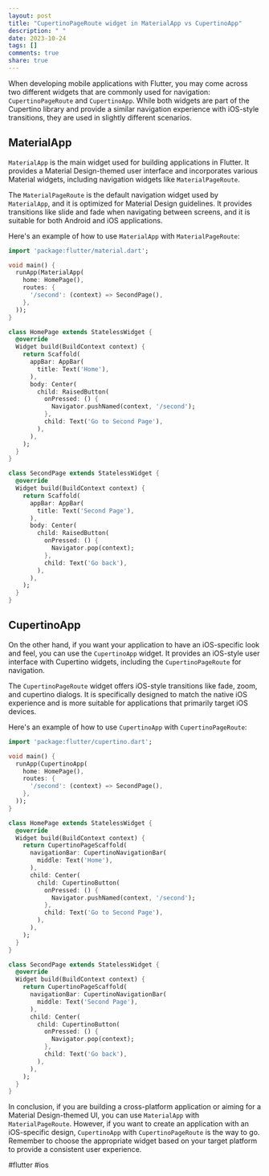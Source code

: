 ```yaml
---
layout: post
title: "CupertinoPageRoute widget in MaterialApp vs CupertinoApp"
description: " "
date: 2023-10-24
tags: []
comments: true
share: true
---
```


When developing mobile applications with Flutter, you may come across two different widgets that are commonly used for navigation: `CupertinoPageRoute` and `CupertinoApp`. While both widgets are part of the Cupertino library and provide a similar navigation experience with iOS-style transitions, they are used in slightly different scenarios.

## MaterialApp

`MaterialApp` is the main widget used for building applications in Flutter. It provides a Material Design-themed user interface and incorporates various Material widgets, including navigation widgets like `MaterialPageRoute`.

The `MaterialPageRoute` is the default navigation widget used by `MaterialApp`, and it is optimized for Material Design guidelines. It provides transitions like slide and fade when navigating between screens, and it is suitable for both Android and iOS applications.

Here's an example of how to use `MaterialApp` with `MaterialPageRoute`:

```dart
import 'package:flutter/material.dart';

void main() {
  runApp(MaterialApp(
    home: HomePage(),
    routes: {
      '/second': (context) => SecondPage(),
    },
  ));
}

class HomePage extends StatelessWidget {
  @override
  Widget build(BuildContext context) {
    return Scaffold(
      appBar: AppBar(
        title: Text('Home'),
      ),
      body: Center(
        child: RaisedButton(
          onPressed: () {
            Navigator.pushNamed(context, '/second');
          },
          child: Text('Go to Second Page'),
        ),
      ),
    );
  }
}

class SecondPage extends StatelessWidget {
  @override
  Widget build(BuildContext context) {
    return Scaffold(
      appBar: AppBar(
        title: Text('Second Page'),
      ),
      body: Center(
        child: RaisedButton(
          onPressed: () {
            Navigator.pop(context);
          },
          child: Text('Go back'),
        ),
      ),
    );
  }
}
```

## CupertinoApp

On the other hand, if you want your application to have an iOS-specific look and feel, you can use the `CupertinoApp` widget. It provides an iOS-style user interface with Cupertino widgets, including the `CupertinoPageRoute` for navigation.

The `CupertinoPageRoute` widget offers iOS-style transitions like fade, zoom, and cupertino dialogs. It is specifically designed to match the native iOS experience and is more suitable for applications that primarily target iOS devices.

Here's an example of how to use `CupertinoApp` with `CupertinoPageRoute`:

```dart
import 'package:flutter/cupertino.dart';

void main() {
  runApp(CupertinoApp(
    home: HomePage(),
    routes: {
      '/second': (context) => SecondPage(),
    },
  ));
}

class HomePage extends StatelessWidget {
  @override
  Widget build(BuildContext context) {
    return CupertinoPageScaffold(
      navigationBar: CupertinoNavigationBar(
        middle: Text('Home'),
      ),
      child: Center(
        child: CupertinoButton(
          onPressed: () {
            Navigator.pushNamed(context, '/second');
          },
          child: Text('Go to Second Page'),
        ),
      ),
    );
  }
}

class SecondPage extends StatelessWidget {
  @override
  Widget build(BuildContext context) {
    return CupertinoPageScaffold(
      navigationBar: CupertinoNavigationBar(
        middle: Text('Second Page'),
      ),
      child: Center(
        child: CupertinoButton(
          onPressed: () {
            Navigator.pop(context);
          },
          child: Text('Go back'),
        ),
      ),
    );
  }
}
```

In conclusion, if you are building a cross-platform application or aiming for a Material Design-themed UI, you can use `MaterialApp` with `MaterialPageRoute`. However, if you want to create an application with an iOS-specific design, `CupertinoApp` with `CupertinoPageRoute` is the way to go. Remember to choose the appropriate widget based on your target platform to provide a consistent user experience.

#flutter #ios